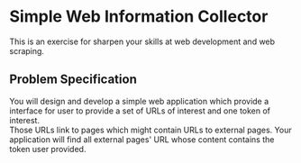 # Simple Web Information Collector
This is an exercise for sharpen your skills at web development and web scraping.  
## Problem Specification
You will design and develop a simple web application which provide a interface for user to provide a set of URLs of interest and one token of interest.  
Those URLs link to pages which might contain URLs to external pages. Your application will find all external pages' URL whose content contains the token user provided. 